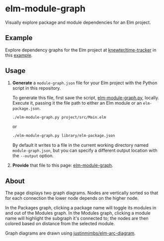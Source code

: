 # elm-module-graph

Visually explore package and module dependencies for an Elm project.


## Example

Explore dependency graphs for the Elm project at [knewter/time-tracker](https://github.com/knewter/time-tracker) in this [example](https://justinmimbs.github.io/elm-module-graph/example/).


## Usage

1.  __Generate__ a `module-graph.json` file for your Elm project with the Python script in this repository.

    To generate this file, first save the script, [elm-module-graph.py](https://raw.githubusercontent.com/justinmimbs/elm-module-graph/master/elm-module-graph.py), locally. Execute it, passing it the file path to either an Elm module or an `elm-package.json`.

    ```sh
    ./elm-module-graph.py project/src/Main.elm
    ```

    or

    ```sh
    ./elm-module-graph.py library/elm-package.json
    ```

    By default it writes to a file in the current working directory named `module-graph.json`, but you can specify a different output location with the `--output` option.


2.  __Provide__ that file to this page: [elm-module-graph](https://justinmimbs.github.io/elm-module-graph).


## About

The page displays two graph diagrams. Nodes are vertically sorted so that for each connection the lower node depends on the higher node.

In the Packages graph, clicking a package name will toggle its modules in and out of the Modules graph. In the Modules graph, clicking a module name will highlight the subgraph it's connected to; the nodes are then colored based on distance from the selected module.

Graph diagrams are drawn using [justinmimbs/elm-arc-diagram](http://package.elm-lang.org/packages/justinmimbs/elm-arc-diagram/latest).
